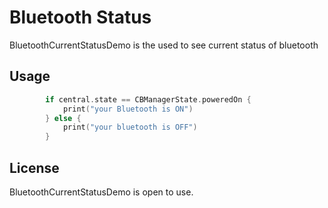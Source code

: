 # Bluetooth Status
BluetoothCurrentStatusDemo is the used to see current status of bluetooth 

## Usage

```swift
        if central.state == CBManagerState.poweredOn {
            print("your Bluetooth is ON")
        } else {
            print("your bluetooth is OFF")
        }
```


## License

BluetoothCurrentStatusDemo is open to use.
